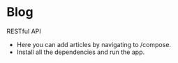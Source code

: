 # Blog
RESTful API
* Here you can add articles by navigating to /compose.
* Install all the dependencies and run the app.
